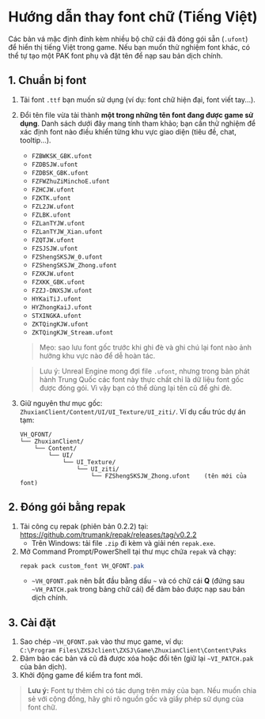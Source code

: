 # Hướng dẫn thay font chữ (Tiếng Việt)

Các bản vá mặc định đính kèm nhiều bộ chữ cái đã đóng gói sẵn (`.ufont`) để hiển thị tiếng Việt trong game. Nếu bạn muốn thử nghiệm font khác, có thể tự tạo một PAK font phụ và đặt tên để nạp sau bản dịch chính.

## 1. Chuẩn bị font
1. Tải font `.ttf` bạn muốn sử dụng (ví dụ: font chữ hiện đại, font viết tay...).
2. Đổi tên file vừa tải thành **một trong những tên font đang được game sử dụng**. Danh sách dưới đây mang tính tham khảo; bạn cần thử nghiệm để xác định font nào điều khiển từng khu vực giao diện (tiêu đề, chat, tooltip...).
   - `FZBWKSK_GBK.ufont`
   - `FZDBSJW.ufont`
   - `FZDBSK_GBK.ufont`
   - `FZFWZhuZiMinchoE.ufont`
   - `FZHCJW.ufont`
   - `FZKTK.ufont`
   - `FZL2JW.ufont`
   - `FZLBK.ufont`
   - `FZLanTYJW.ufont`
   - `FZLanTYJW_Xian.ufont`
   - `FZQTJW.ufont`
   - `FZSJSJW.ufont`
   - `FZShengSKSJW_0.ufont`
   - `FZShengSKSJW_Zhong.ufont`
   - `FZXKJW.ufont`
   - `FZXKK_GBK.ufont`
   - `FZZJ-DNXSJW.ufont`
   - `HYKaiTiJ.ufont`
   - `HYZhongKaiJ.ufont`
   - `STXINGKA.ufont`
   - `ZKTQingKJW.ufont`
   - `ZKTQingKJW_Stream.ufont`
   
   > Mẹo: sao lưu font gốc trước khi ghi đè và ghi chú lại font nào ảnh hưởng khu vực nào để dễ hoàn tác.

   > Lưu ý: Unreal Engine mong đợi file `.ufont`, nhưng trong bản phát hành Trung Quốc các font này thực chất chỉ là dữ liệu font gốc được đóng gói. Vì vậy bạn có thể dùng lại tên cũ để ghi đè.

3. Giữ nguyên thư mục gốc: `ZhuxianClient/Content/UI/UI_Texture/UI_ziti/`. Ví dụ cấu trúc dự án tạm:  
   ```
   VH_QFONT/ 
   └── ZhuxianClient/
       └── Content/
           └── UI/
               └── UI_Texture/
                   └── UI_ziti/
                       └── FZShengSKSJW_Zhong.ufont    (tên mới của font)
   ```

## 2. Đóng gói bằng repak
1. Tải công cụ repak (phiên bản 0.2.2) tại: https://github.com/trumank/repak/releases/tag/v0.2.2  
   - Trên Windows: tải file `.zip` đi kèm và giải nén `repak.exe`.
2. Mở Command Prompt/PowerShell tại thư mục chứa `repak` và chạy:
   ```powershell
   repak pack custom_font VH_QFONT.pak
   ```
   - `~VH_QFONT.pak` nên bắt đầu bằng dấu `~` và có chữ cái **Q** (đứng sau `~VH_PATCH.pak` trong bảng chữ cái) để đảm bảo được nạp sau bản dịch chính.

## 3. Cài đặt
1. Sao chép `~VH_QFONT.pak` vào thư mục game, ví dụ:  
   `C:\Program Files\ZXSJclient\ZXSJ\Game\ZhuxianClient\Content\Paks`
2. Đảm bảo các bản vá cũ đã được xóa hoặc đổi tên (giữ lại `~VI_PATCH.pak` của bản dịch).
3. Khởi động game để kiểm tra font mới.

> **Lưu ý:** Font tự thêm chỉ có tác dụng trên máy của bạn. Nếu muốn chia sẻ với cộng đồng, hãy ghi rõ nguồn gốc và giấy phép sử dụng của font chữ.
